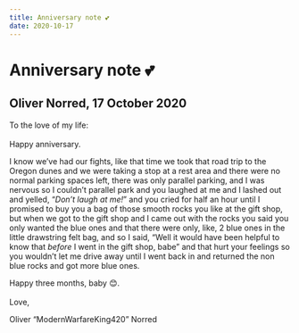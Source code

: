 ```yaml
---
title: Anniversary note 💕
date: 2020-10-17
---
```


# Anniversary note 💕
## Oliver Norred, 17 October 2020
To the love of my life:
\
\
Happy anniversary.

I know we’ve had our fights, like that time we took that road trip to the Oregon dunes and we were taking a stop at a rest area and there were no normal parking spaces left, there was only parallel parking, and I was nervous so I couldn’t parallel park and you laughed at me and I lashed out and yelled, “<i>Don’t laugh at me!</i>” and you cried for half an hour until I promised to buy you a bag of those smooth rocks you like at the gift shop, but when we got to the gift shop and I came out with the rocks you said you only wanted the blue ones and that there were only, like, 2 blue ones in the little drawstring felt bag, and so I said, “Well it would have been helpful to know that *before* I went in the gift shop, babe” and that hurt your feelings so you wouldn’t let me drive away until I went back in and returned the non blue rocks and got more blue ones.

Happy three months, baby 😊.
\
\
Love,

Oliver “ModernWarfareKing420” Norred